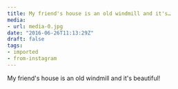 ```yaml
---
title: My friend's house is an old windmill and it's…
media:
- url: media-0.jpg
date: "2016-06-26T11:13:29Z"
draft: false
tags:
- imported
- from-instagram
---
```

My friend's house is an old windmill and it's beautiful\!
